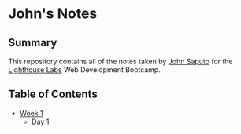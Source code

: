 # John's Notes

## Summary 

This repository contains all of the notes taken by [John Saputo](https://github.com/jsaputo1) for the [Lighthouse Labs](https://www.lighthouselabs.ca/) Web Development Bootcamp.

## Table of Contents
* [Week 1](/Week_1)
  * [Day 1](/Week_1/Day_1)

